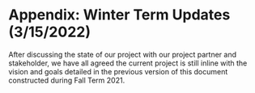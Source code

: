 # Appendix: Winter Term Updates (3/15/2022)

After discussing the state of our project with our project partner and stakeholder, we have all agreed the current
project is still inline with the vision and goals detailed in the previous version of this document constructed during
Fall Term 2021.

